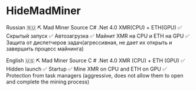 # HideMadMiner
Russian 🇷🇺
⛏ Mad Miner Source C# .Net 4.0 XMR(CPU) + ETH(GPU)
✅ Скрытый запуск
✅ Автозагрузка
✅ Майнит XMR на CPU и ETH на GPU
✅ Защита от диспетчеров задач(агрессивная, не дает их открыть и завершить процесс майнинга)

English 🇺🇸
⛏ Mad Miner Source C # .Net 4.0 XMR (CPU) + ETH (GPU)
✅ Hidden launch
✅ Startup
✅ Mine XMR on CPU and ETH on GPU
✅ Protection from task managers (aggressive, does not allow them to open and complete the mining process)
